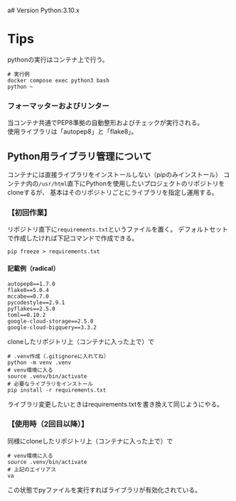 a# Version
Python:3.10.x  

# Tips
pythonの実行はコンテナ上で行う。
```
# 実行例
docker compose exec python3 bash
python ~
```

### フォーマッターおよびリンター
当コンテナ共通でPEP8準拠の自動整形およびチェックが実行される。  
使用ライブラリは「autopep8」と「flake8」。

## Python用ライブラリ管理について
コンテナには直接ライブラリをインストールしない（pipのみインストール）
コンテナ内の`/usr/html`直下にPythonを使用したいプロジェクトのリポジトリをcloneするが、
基本はそのリポジトリごとにライブラリを指定し運用する。


### 【初回作業】
リポジトリ直下に`requirements.txt`というファイルを置く。
デフォルトセットで作成したければ下記コマンドで作成できる。
```
pip freeze > requirements.txt
```

#### 記載例（radical）
```
autopep8==1.7.0
flake8==5.0.4
mccabe==0.7.0
pycodestyle==2.9.1
pyflakes==2.5.0
toml==0.10.2
google-cloud-storage==2.5.0
google-cloud-bigquery==3.3.2
```

cloneしたリポジトリ上（コンテナに入った上で）で
```
# .venv作成（.gitignoreに入れてね）
python -m venv .venv
# venv環境に入る
source .venv/bin/activate
# 必要なライブラリをインストール
pip install -r requirements.txt
```
ライブラリ変更したいときはrequirements.txtを書き換えて同じようにやる。

### 【使用時（2回目以降）】
同様にcloneしたリポジトリ上（コンテナに入った上で）で
```
# venv環境に入る
source .venv/bin/activate
# 上記のエイリアス
va
```

この状態でpyファイルを実行すればライブラリが有効化されている。
